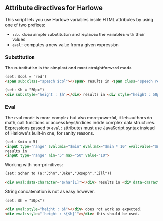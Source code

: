 ## Attribute directives for Harlowe

This script lets you use Harlowe variables inside HTML attributes by using one of two prefixes:
- `sub:` does simple substitution and replaces the variables with their values
- `eval:` computes a new value from a given expression

### Substitution

The substitution is the simplest and most straightforward mode.

```html
(set: $col = 'red')
<span sub:class="speech $col"></span> results in <span class="speech red"></span>.
```

```html
(set: $h = "50px")
<div sub:style="height : $h"></div> results in <div style="height : 50px"></div>.
```

### Eval

The eval mode is more complex but also more powerful, it lets authors do math, call functions or access keys/indices inside complex data structures. 
Expressions passed to `eval:` attributes must use JavaScript syntax instead of Harlowe's built-in one, for sanity reasons.

```html
(set: $min = 5)
<input type="range" eval:min="$min" eval:max="$min * 10" eval:value="$min * 2">
results in
<input type="range" min="5" max="50" value="10">
```

Working with non-primitives:
```html
(set: $char to (a:"John","Jake","Joseph","Jill"))

<div eval:data-character="$char[1]"></div> results in <div data-character="Jake"></div>.
```

String concatenation is not as easy however.
```html
(set: $h = "50px")

<div eval:style="height : $h"></div> does not work as expected.
<div eval:style="`height : ${$h}`"></div> this should be used.
```